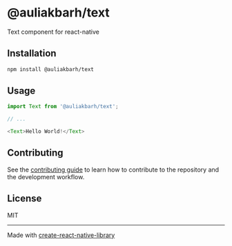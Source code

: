 # @auliakbarh/text

Text component for react-native

## Installation

```sh
npm install @auliakbarh/text
```

## Usage


```js
import Text from '@auliakbarh/text';

// ...

<Text>Hello World!</Text>
```


## Contributing

See the [contributing guide](CONTRIBUTING.md) to learn how to contribute to the repository and the development workflow.

## License

MIT

---

Made with [create-react-native-library](https://github.com/callstack/react-native-builder-bob)
